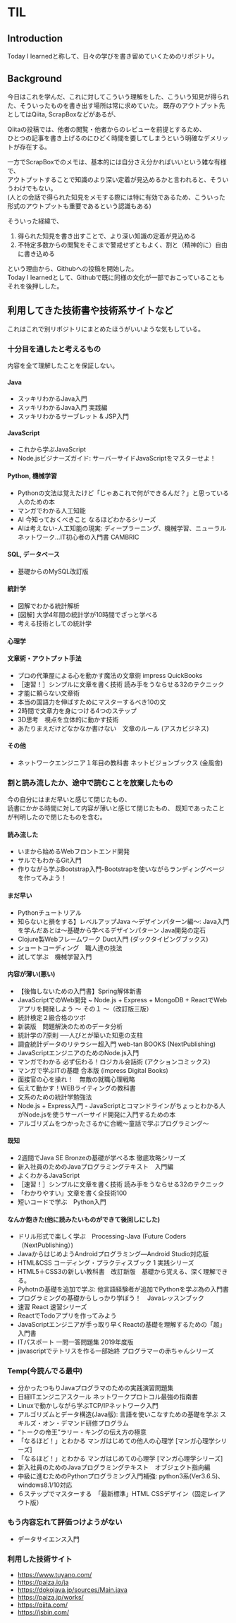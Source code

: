 # TIL

## Introduction
Today I learnedと称して、日々の学びを書き留めていくためのリポジトリ。  


## Background
今日はこれを学んだ、これに対してこういう理解をした、こういう知見が得られた、そういったものを書き出す場所は常に求めていた。 
既存のアウトプット先としてはQiita, ScrapBoxなどがあるが、  

Qiitaの投稿では、他者の閲覧・他者からのレビューを前提とするため、  
ひとつの記事を書き上げるのにひどく時間を要してしまうという明確なデメリットが存在する。  

一方でScrapBoxでのメモは、基本的には自分さえ分かればいいという雑な有様で、  
アウトプットすることで知識のより深い定着が見込めるかと言われると、そういうわけでもない。  
(人との会話で得られた知見をメモする際には特に有効であるため、こういった形式のアウトプットも重要であるという認識もある)

そういった経緯で、  

1.  得られた知見を書き出すことで、より深い知識の定着が見込める
2.  不特定多数からの閲覧をそこまで警戒せずともよく、割と（精神的に）自由に書き込める

という理由から、Githubへの投稿を開始した。  
Today I learnedとして、Githubで既に同様の文化が一部でおこっていることもそれを後押しした。


## 利用してきた技術書や技術系サイトなど

これはこれで別リポジトリにまとめたほうがいいような気もしている。  


### 十分目を通したと考えるもの

内容を全て理解したことを保証しない。  

#### Java

-  スッキリわかるJava入門
-  スッキリわかるJava入門 実践編
-  スッキリわかるサーブレット & JSP入門

#### JavaScript

-  これから学ぶJavaScript
-  Node.jsビジナーズガイド: サーバーサイドJavaScriptをマスターせよ！

#### Python, 機械学習

-  Pythonの文法は覚えたけど「じゃあこれで何ができるんだ？」と思っている人のための本
-  マンガでわかる人工知能
-  AI 今知っておくべきこと なるほどわかるシリーズ
-  AIは考えない-人工知能の現実: ディープラーニング、機械学習、ニューラルネットワーク...IT初心者の入門書 CAMBRIC

#### SQL, データベース

-  基礎からのMySQL改訂版

#### 統計学

-  図解でわかる統計解析
-  [図解] 大学4年間の統計学が10時間でざっと学べる
-  考える技術としての統計学

#### 心理学



#### 文章術・アウトプット手法

-  プロの代筆屋による心を動かす魔法の文章術 impress QuickBooks
-  ［速習！］シンプルに文章を書く技術 読み手をうならせる32のテクニック
-  才能に頼らない文章術
-  本当の国語力を伸ばすためにマスターするべき10の文
-  2時間で文章力を身につける4つのステップ
-  3D思考　視点を立体的に動かす技術
-  あたりまえだけどなかなか書けない　文章のルール (アスカビジネス)

#### その他

-  ネットワークエンジニア１年目の教科書 ネットビジョンブックス (金風舎)



### 割と読み流したか、途中で読むことを放棄したもの

今の自分にはまだ早いと感じて閉じたもの、  
読書にかかる時間に対して内容が薄いと感じて閉じたもの、
既知であったことが判明したので閉じたものを含む。  

#### 読み流した

-  いまから始めるWebフロントエンド開発
-  サルでもわかるGit入門
-  作りながら学ぶBootstrap入門-Bootstrapを使いながらランディングページを作ってみよう！



#### まだ早い

- Pythonチュートリアル
-  知らないと損をする】レベルアップJava ～デザインパターン編～: Java入門を学んだあとは～基礎から学べるデザインパターン Java開発の定石
-  Clojure製Webフレームワーク Duct入門 (ダックタイピングブックス)
-  ショートコーディング　職人達の技法
-  試して学ぶ　機械学習入門


####  内容が薄い(悪い)

-  【後悔しないための入門書】Spring解体新書
-  JavaScriptでのWeb開発 ~ Node.js + Express + MongoDB + ReactでWebアプリを開発しよう 〜 その１ 〜（改訂版三版）
-  統計検定２級合格のツボ
-  新装版　問題解決のためのデータ分析
-  統計学の7原則 ──人びとが築いた知恵の支柱
-  調査統計データのリテラシー超入門 web-tan BOOKS (NextPublishing)
-  JavaScriptエンジニアのためのNode.js入門
-  マンガでわかる 必ず伝わる！ロジカル会話術 (アクションコミックス)
-  マンガで学ぶITの基礎 合本版 (impress Digital Books)
-  面接官の心を操れ！　無敵の就職心理戦略
-  伝えて動かす！WEBライティングの教科書
-  文系のための統計学勉強法
-  Node.js + Express入門 - JavaScriptとコマンドラインがちょっとわかる人がNode.jsを使うサーバーサイド開発に入門するための本
-  アルゴリズムをつかったさるかに合戦〜童話で学ぶプログラミング〜


#### 既知

-  2週間でJava SE Bronzeの基礎が学べる本 徹底攻略シリーズ
-  新入社員のためのJavaプログラミングテキスト　入門編
-  よくわかるJavaScript
-  ［速習！］シンプルに文章を書く技術 読み手をうならせる32のテクニック
-  「わかりやすい」文章を書く全技術100
-  短いコードで学ぶ　Python入門

#### なんか飽きた(他に読みたいものができて後回しにした)

-  ドリル形式で楽しく学ぶ　Processing-Java (Future Coders（NextPublishing）)
-  JavaからはじめようAndroidプログラミング―Android Studio対応版
-  HTML&CSS コーディング・プラクティスブック 1 実践シリーズ
-  HTML5＋CSS3の新しい教科書　改訂新版　基礎から覚える、深く理解できる。
-  Pyhotnの基礎を追加で学ぶ: 他言語経験者が追加でPythonを学ぶ為の入門書
-  プログラミングの基礎からしっかり学ぼう！　Javaレッスンブック
-  速習 React 速習シリーズ
-  ReactでTodoアプリを作ってみよう
-  JavaScriptエンジニアが手っ取り早くReactの基礎を理解するための「超」入門書
-  ITパスポート 一問一答問題集 2019年度版
-  javascriptでテトリスを作る一部始終 プログラマーの赤ちゃんシリーズ



### Temp(今読んでる最中)
-  分かったつもりJavaプログラマのための実践演習問題集
-  日経ITエンジニアスクール ネットワークプロトコル最強の指南書
-  Linuxで動かしながら学ぶTCP/IPネットワーク入門
-  アルゴリズムとデータ構造(Java版): 言語を使いこなすための基礎を学ぶ スキルズ・オン・デマンド研修プログラム
-  “トークの帝王”ラリー・キングの伝え方の極意
-  「なるほど！」とわかる マンガはじめての他人の心理学 [マンガ心理学シリーズ]
-  「なるほど！」とわかる マンガはじめての心理学 [マンガ心理学シリーズ]
-   新入社員のためのJavaプログラミングテキスト　オブジェクト指向編
-  中級に進むためのPythonプログラミング入門補強: python3系(Ver3.6.5)、windows8.1/10対応
-  ６ステップでマスターする　「最新標準」HTML CSSデザイン（固定レイアウト版）


### もう内容忘れて評価つけようがない

- データサイエンス入門


### 利用した技術サイト

- https://www.tuyano.com/
- https://paiza.io/ja
- https://dokojava.jp/sources/Main.java
- https://paiza.jp/works/
- https://qiita.com/
- https://jsbin.com/
